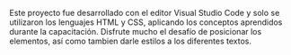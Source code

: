 Este proyecto fue desarrollado con el editor Visual Studio Code y solo se utilizaron los lenguajes HTML y CSS,
aplicando los conceptos aprendidos durante la capacitación. Disfrute mucho el desafío de posicionar los elementos, 
así como tambien darle estilos a los diferentes textos.
